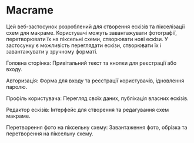 # Macrame

Цей веб-застосунок розроблений для створення ескізів та пікселізації схем для макраме. Користувачі можуть завантажувати фотографії, перетворювати їх на піксельні схеми, створювати нові ескізи. У застосунку є можливість переглядати ескізи, створювати їх і завантажувати у зручному форматі.

Головна сторінка: Привітальний текст та кнопки для реєстрації або входу.

Авторизація: Форма для входу та реєстрації користувачів, ідновлення паролю.

Профіль користувача: Перегляд своїх даних, публікація власних ескізів.

Редактор ескізів: Інтерфейс для створення та редагування схем макраме.

Перетворення фото на піксельну схему: Завантаження фото, обрізка та перетворення на піксельну схему.
